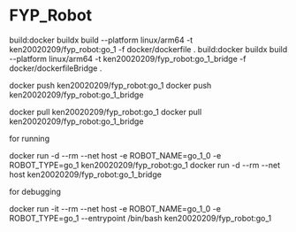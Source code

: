 # FYP_Robot

build:docker buildx build --platform linux/arm64 -t ken20020209/fyp_robot:go_1 -f docker/dockerfile .
build:docker buildx build --platform linux/arm64 -t ken20020209/fyp_robot:go_1_bridge -f docker/dockerfileBridge .

docker push ken20020209/fyp_robot:go_1
docker push ken20020209/fyp_robot:go_1_bridge

docker pull ken20020209/fyp_robot:go_1
docker pull ken20020209/fyp_robot:go_1_bridge

for running

docker run -d --rm --net host -e ROBOT_NAME=go_1_0 -e ROBOT_TYPE=go_1 ken20020209/fyp_robot:go_1
docker run -d --rm --net host ken20020209/fyp_robot:go_1_bridge

for debugging

docker run -it --rm --net host -e ROBOT_NAME=go_1_0 -e ROBOT_TYPE=go_1 --entrypoint /bin/bash ken20020209/fyp_robot:go_1
